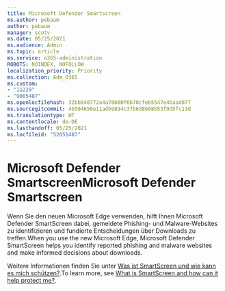```yaml
---
title: Microsoft Defender Smartscreen
ms.author: pebaum
author: pebaum
manager: scotv
ms.date: 05/25/2021
ms.audience: Admin
ms.topic: article
ms.service: o365-administration
ROBOTS: NOINDEX, NOFOLLOW
localization_priority: Priority
ms.collection: Adm_O365
ms.custom:
- "11229"
- "9005487"
ms.openlocfilehash: 32bb940772a4a78b00f6b70cfeb5547e4baad077
ms.sourcegitcommit: 4b504650e11adb9894c37b6d8608b53f9d5fc13d
ms.translationtype: HT
ms.contentlocale: de-DE
ms.lasthandoff: 05/25/2021
ms.locfileid: "52651487"
---
```

# <a name="microsoft-defender-smartscreen"></a><span data-ttu-id="7285b-102">Microsoft Defender Smartscreen</span><span class="sxs-lookup"><span data-stu-id="7285b-102">Microsoft Defender Smartscreen</span></span>

<span data-ttu-id="7285b-103">Wenn Sie den neuen Microsoft Edge verwenden, hilft Ihnen Microsoft Defender SmartScreen dabei, gemeldete Phishing- und Malware-Websites zu identifizieren und fundierte Entscheidungen über Downloads zu treffen.</span><span class="sxs-lookup"><span data-stu-id="7285b-103">When you use the new Microsoft Edge, Microsoft Defender SmartScreen helps you identify reported phishing and malware websites and make informed decisions about downloads.</span></span>

<span data-ttu-id="7285b-104">Weitere Informationen finden Sie unter [Was ist SmartScreen und wie kann es mich schützen?](https://support.microsoft.com/microsoft-edge/what-is-smartscreen-and-how-can-it-help-protect-me-1c9a874a-6826-be5e-45b1-67fa445a74c8).</span><span class="sxs-lookup"><span data-stu-id="7285b-104">To learn more, see [What is SmartScreen and how can it help protect me?](https://support.microsoft.com/microsoft-edge/what-is-smartscreen-and-how-can-it-help-protect-me-1c9a874a-6826-be5e-45b1-67fa445a74c8).</span></span>


